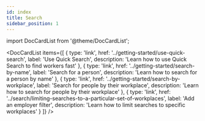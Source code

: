```yaml
---
id: index
title: Search
sidebar_position: 1
---
```


import DocCardList from '@theme/DocCardList';

<DocCardList items={[
  {
    type: 'link',
    href: '../getting-started/use-quick-search',
    label: 'Use Quick Search',
    description: 'Learn how to use Quick Search to find workers fast'
  },
  {
    type: 'link',
    href: '../getting-started/search-by-name',
    label: 'Search for a person',
    description: 'Learn how to search for a person by name'
  },
  {
    type: 'link',
    href: '../getting-started/search-by-workplace',
    label: 'Search for people by their workplace',
    description: 'Learn how to search for people by their workplace'
  },
  {
    type: 'link',
    href: '../search/limiting-searches-to-a-particular-set-of-workplaces',
    label: 'Add an employer filter',
    description: 'Learn how to limit searches to specific workplaces'
  }
]} />

